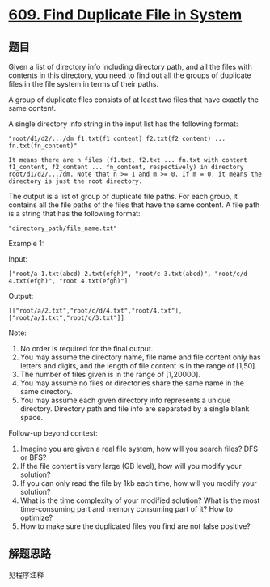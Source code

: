 # [609. Find Duplicate File in System](https://leetcode-cn.com/problems/find-duplicate-file-in-system/)

## 题目

Given a list of directory info including directory path, and all the files with contents in this directory, you need to find out all the groups of duplicate files in the file system in terms of their paths.

A group of duplicate files consists of at least two files that have exactly the same content.

A single directory info string in the input list has the following format:

`"root/d1/d2/.../dm f1.txt(f1_content) f2.txt(f2_content) ... fn.txt(fn_content)"`

`It means there are n files (f1.txt, f2.txt ... fn.txt with content f1_content, f2_content ... fn_content, respectively) in directory root/d1/d2/.../dm. Note that n >= 1 and m >= 0. If m = 0, it means the directory is just the root directory.`

The output is a list of group of duplicate file paths. For each group, it contains all the file paths of the files that have the same content. A file path is a string that has the following format:

`"directory_path/file_name.txt"`

Example 1:

Input:

```text
["root/a 1.txt(abcd) 2.txt(efgh)", "root/c 3.txt(abcd)", "root/c/d 4.txt(efgh)", "root 4.txt(efgh)"]
```

Output:

```text
[["root/a/2.txt","root/c/d/4.txt","root/4.txt"],["root/a/1.txt","root/c/3.txt"]]
```

Note:

1. No order is required for the final output.
1. You may assume the directory name, file name and file content only has letters and digits, and the length of file content is in the range of [1,50].
1. The number of files given is in the range of [1,20000].
1. You may assume no files or directories share the same name in the same directory.
1. You may assume each given directory info represents a unique directory. Directory path and file info are separated by a single blank space.

Follow-up beyond contest:

1. Imagine you are given a real file system, how will you search files? DFS or BFS?
1. If the file content is very large (GB level), how will you modify your solution?
1. If you can only read the file by 1kb each time, how will you modify your solution?
1. What is the time complexity of your modified solution? What is the most time-consuming part and memory consuming part of it? How to optimize?
1. How to make sure the duplicated files you find are not false positive?

## 解题思路

见程序注释
